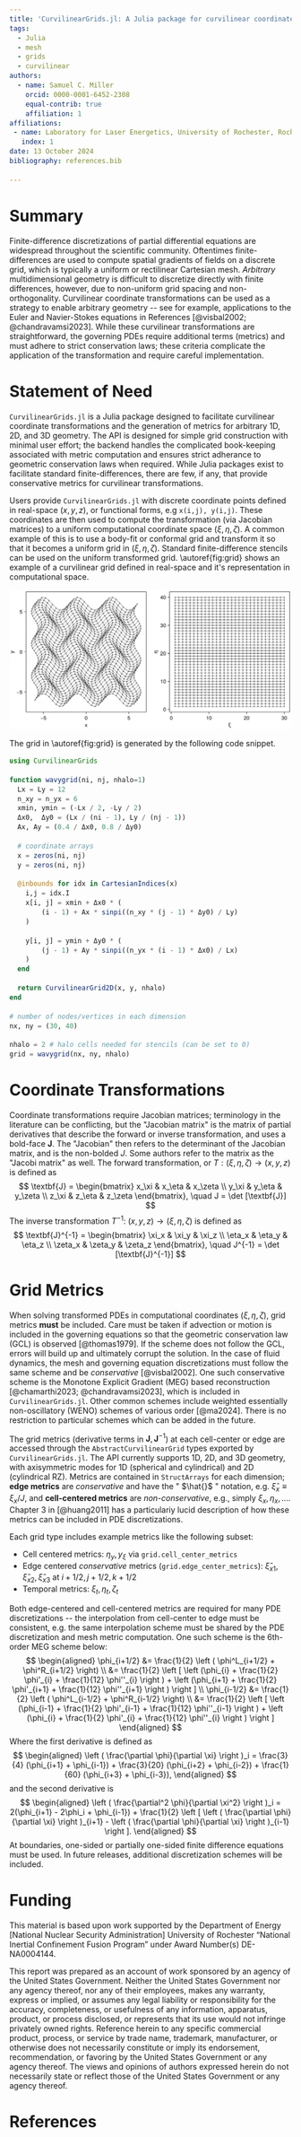 ```yaml
---
title: 'CurvilinearGrids.jl: A Julia package for curvilinear coordinate transformations'
tags:
  - Julia
  - mesh
  - grids
  - curvilinear
authors:
  - name: Samuel C. Miller
    orcid: 0000-0001-6452-2308
    equal-contrib: true
    affiliation: 1
affiliations:
 - name: Laboratory for Laser Energetics, University of Rochester, Rochester, NY USA
   index: 1
date: 13 October 2024
bibliography: references.bib

---
```


# Summary

Finite-difference discretizations of partial differential equations are widespread throughout the scientific community. Oftentimes finite-differences are used to compute spatial gradients of fields on a discrete grid, which is typically a uniform or rectilinear Cartesian mesh. *Arbitrary* multidimensional geometry is difficult to discretize directly with finite differences, however, due to non-uniform grid spacing and non-orthogonality. Curvilinear coordinate transformations can be used as a strategy to enable arbitrary geometry -- see for example, applications to the Euler and Navier-Stokes equations in References [@visbal2002; @chandravamsi2023]. While these curvilinear transformations are straightforward, the governing PDEs require additional terms (metrics) and must adhere to strict conservation laws; these criteria complicate the application of the transformation and require careful implementation. 

# Statement of Need

`CurvilinearGrids.jl` is a Julia package designed to facilitate curvilinear coordinate transformations and the generation of metrics for arbitrary 1D, 2D, and 3D geometry. The API is designed for simple grid construction with minimal user effort; the backend handles the complicated book-keeping associated with metric computation and ensures strict adherance to geometric conservation laws when required. While Julia packages exist to facilitate standard finite-differences, there are few, if any, that provide conservative metrics for curvilinear transformations.


Users provide `CurvilinearGrids.jl` with discrete coordinate points defined in real-space $(x,y,z)$, or functional forms, e.g `x(i,j), y(i,j)`. These coordinates are then used to compute the transformation (via Jacobian matrices) to a uniform computational coordinate space $(\xi,\eta,\zeta)$. A common example of this is to use a body-fit or conformal grid and transform it so that it becomes a uniform grid in $(\xi,\eta,\zeta)$. Standard finite-difference stencils can be used on the uniform transformed grid. \autoref{fig:grid} shows an example of a curvilinear grid defined in real-space and it's representation in computational space. 

![Curvilinear grid transformation.\label{fig:grid}](mesh.png)

The grid in \autoref{fig:grid} is generated by the following code snippet.
```julia
using CurvilinearGrids

function wavygrid(ni, nj, nhalo=1)
  Lx = Ly = 12
  n_xy = n_yx = 6
  xmin, ymin = (-Lx / 2, -Ly / 2)
  Δx0,  Δy0 = (Lx / (ni - 1), Ly / (nj - 1))
  Ax, Ay = (0.4 / Δx0, 0.8 / Δy0)

  # coordinate arrays
  x = zeros(ni, nj)
  y = zeros(ni, nj)

  @inbounds for idx in CartesianIndices(x)
    i,j = idx.I
    x[i, j] = xmin + Δx0 * (
        (i - 1) + Ax * sinpi((n_xy * (j - 1) * Δy0) / Ly)
    )
      
    y[i, j] = ymin + Δy0 * (
        (j - 1) + Ay * sinpi((n_yx * (i - 1) * Δx0) / Lx)
    )
  end

  return CurvilinearGrid2D(x, y, nhalo)
end

# number of nodes/vertices in each dimension
nx, ny = (30, 40)

nhalo = 2 # halo cells needed for stencils (can be set to 0)
grid = wavygrid(nx, ny, nhalo)
```

# Coordinate Transformations

Coordinate transformations require Jacobian matrices; terminology in the literature can be conflicting, but the "Jacobian matrix" is the matrix of partial derivatives that describe the forward or inverse transformation, and uses a bold-face $\textbf{J}$. The "Jacobian" then refers to the determinant of the Jacobian matrix, and is the non-bolded $J$. Some authors refer to the matrix as the "Jacobi matrix" as well. The forward transformation, or $T: (\xi,\eta,\zeta) \rightarrow (x,y,z)$ is defined as
$$
\textbf{J} = 
\begin{bmatrix}
x_\xi & x_\eta & x_\zeta \\
y_\xi & y_\eta & y_\zeta \\
z_\xi & z_\eta & z_\zeta
\end{bmatrix}, \quad J = \det [\textbf{J}]
$$
The inverse transformation $T^{-1}$: $(x,y,z) \rightarrow (\xi,\eta,\zeta)$ is defined as
$$
\textbf{J}^{-1} = 
\begin{bmatrix}
\xi_x   & \xi_y   & \xi_z   \\
\eta_x  & \eta_y  & \eta_z  \\
\zeta_x & \zeta_y & \zeta_z
\end{bmatrix}, \quad J^{-1} = \det [\textbf{J}^{-1}]
$$

# Grid Metrics

When solving transformed PDEs in computational coordinates ($\xi,\eta,\zeta$), grid metrics **must** be included. Care must be taken if advection or motion is included in the governing equations so that the geometric conservation law (GCL) is observed [@thomas1979]. If the scheme does not follow the GCL, errors will build up and ultimately corrupt the solution. In the case of fluid dynamics, the mesh and governing equation discretizations must follow the same scheme and be *conservative* [@visbal2002]. One such conservative scheme is the Monotone Explicit Gradient (MEG) based reconstruction [@chamarthi2023; @chandravamsi2023], which is included in `CurvilinearGrids.jl`. Other common schemes include weighted essentially non-oscillatory (WENO) schemes of various order [@ma2024]. There is no restriction to particular schemes which can be added in the future.

The grid metrics (derivative terms in $\textbf{J}, \textbf{J}^{-1}$) at each cell-center or edge are accessed through the `AbstractCurvilinearGrid` types exported by `CurvilinearGrids.jl`. The API currently supports 1D, 2D, and 3D geometry, with axisymmetric modes for 1D (spherical and cylindrical) and 2D (cylindrical RZ). Metrics are contained in `StructArrays` for each dimension; **edge metrics** are *conservative* and have the " $\hat{}$ " notation, e.g. $\hat{\xi}_x \equiv \xi_x / J$, and **cell-centered metrics** are *non-conservative*, e.g., simply $\xi_x, \eta_x, ...$. Chapter 3 in [@huang2011] has a particulariy lucid description of how these metrics can be included in PDE discretizations.

Each grid type includes example metrics like the following subset:

- Cell centered metrics: $\eta_y, y_\xi$ via `grid.cell_center_metrics`
- Edge centered *conservative* metrics (`grid.edge_center_metrics`): $\hat{\xi}_{x1}, \hat{\xi}_{x2}, \hat{\xi}_{x3}$ at $i+1/2, j+1/2, k+1/2$
- Temporal metrics: $\xi_t, \eta_t, \zeta_t$ 


Both edge-centered and cell-centered metrics are required for many PDE discretizations -- the interpolation from cell-center to edge must be consistent, e.g. the same interpolation scheme must be shared by the PDE discretization and mesh metric computation. One such scheme is the 6th-order MEG scheme below: 
$$
\begin{aligned}
\phi_{i+1/2} &= \frac{1}{2} \left ( \phi^L_{i+1/2} + \phi^R_{i+1/2} \right) \\
             &= \frac{1}{2} \left [ 
                \left (\phi_{i} + \frac{1}{2} \phi'_{i} + \frac{1}{12} \phi''_{i} \right ) +
                \left (\phi_{i+1} + \frac{1}{2} \phi'_{i+1} + \frac{1}{12} \phi''_{i+1} \right )
             \right ]
\\
\phi_{i-1/2} &= \frac{1}{2} \left ( \phi^L_{i-1/2} + \phi^R_{i-1/2} \right) \\
             &= \frac{1}{2} \left [ 
                \left (\phi_{i-1} + \frac{1}{2} \phi'_{i-1} + \frac{1}{12} \phi''_{i-1} \right ) +
                \left (\phi_{i} + \frac{1}{2} \phi'_{i} + \frac{1}{12} \phi''_{i} \right )
             \right ]
\end{aligned}
$$
Where the first derivative is defined as
$$
\begin{aligned}
 \left ( \frac{\partial \phi}{\partial \xi} \right )_i  = 
 \frac{3}{4}  (\phi_{i+1} + \phi_{i-1}) +
 \frac{3}{20} (\phi_{i+2} + \phi_{i-2}) +
 \frac{1}{60} (\phi_{i+3} + \phi_{i-3}),
\end{aligned}
$$
and the second derivative is
$$
\begin{aligned}
 \left ( \frac{\partial^2 \phi}{\partial \xi^2} \right )_i  = 
 2(\phi_{i+1} - 2\phi_i + \phi_{i-1}) +
 \frac{1}{2} \left [ \left ( \frac{\partial \phi}{\partial \xi} \right )_{i+1} - 
 \left ( \frac{\partial \phi}{\partial \xi} \right )_{i-1} \right ].
\end{aligned}
$$
At boundaries, one-sided or partially one-sided finite difference equations must be used. In future releases, additional discretization schemes will be included.

# Funding
This material is based upon work supported by the Department of Energy [National Nuclear Security Administration] University of Rochester “National Inertial Confinement Fusion Program” under Award Number(s) DE-NA0004144.

This report was prepared as an account of work sponsored by an agency of the United States Government. Neither the United States Government nor any agency thereof, nor any of their employees, makes any warranty, express or implied, or assumes any legal liability or responsibility for the accuracy, completeness, or usefulness of any information, apparatus, product, or process disclosed, or represents that its use would not infringe privately owned rights. Reference herein to any specific commercial product, process, or service by trade name, trademark, manufacturer, or otherwise does not necessarily constitute or imply its endorsement, recommendation, or favoring by the United States Government or any agency thereof. The views and opinions of authors expressed herein do not necessarily state or reflect those of the United States Government or any agency thereof.

# References